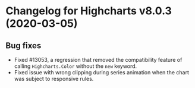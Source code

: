 # Changelog for Highcharts v8.0.3 (2020-03-05)


## Bug fixes
- Fixed #13053, a regression that removed the compatibility feature of calling `Highcharts.Color` without the `new` keyword.
- Fixed issue with wrong clipping during series animation when the chart was subject to responsive rules.
